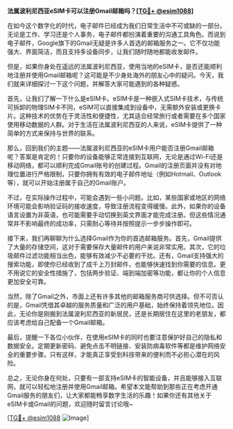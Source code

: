 **法属波利尼西亚eSIM卡可以注册Gmail邮箱吗？[[TG💪+ @esim1088](https://t.me/s/esim1088)]**

在如今这个数字化的时代，电子邮件已经成为我们日常生活中不可或缺的一部分。无论是工作、学习还是个人事务，电子邮件都扮演着重要的沟通工具角色。而说到电子邮件，Google旗下的Gmail无疑是许多人首选的邮箱服务之一。它不仅功能强大、界面简洁，而且支持多设备同步，让我们随时随地都能收发邮件。

但是，如果你身处在遥远的法属波利尼西亚，使用当地的eSIM卡，是否还能顺利地注册并使用Gmail邮箱呢？这可能是不少身处海外的朋友心中的疑问。今天，我们就来详细探讨一下这个问题，并解答大家可能遇到的各种疑惑。

首先，让我们了解一下什么是eSIM卡。eSIM卡是一种嵌入式SIM卡技术，与传统可拆卸的物理SIM卡不同，eSIM可以直接集成到设备中，无需额外安装或更换卡片。这种技术的优势在于灵活性和便捷性，尤其适合经常旅行或者需要在多个国家使用移动数据的人群。对于生活在法属波利尼西亚的人来说，eSIM卡提供了一种简单的方式来保持与世界的联系。

那么，回到我们的主题——法属波利尼西亚的eSIM卡用户能否注册Gmail邮箱呢？答案是肯定的！只要你的设备能够正常连接到互联网，无论是通过Wi-Fi还是移动网络，都可以顺利完成Gmail账号的创建过程。Gmail的注册页面并没有对地理位置进行严格限制，只要你拥有有效的电子邮件地址（例如Hotmail、Outlook等），就可以开始注册属于自己的Gmail账户。

不过，在实际操作过程中，可能会遇到一些小问题。比如，某些国家或地区的网络环境可能会影响验证码的接收速度，导致注册流程变得缓慢。此外，如果你的设备语言设置为非英语，也可能需要手动切换到英文界面才能完成注册。但这些情况通常并不影响最终的成功率，只需耐心等待并按照提示一步步操作即可。

接下来，我们再聊聊为什么选择Gmail作为你的首选邮箱服务。首先，Gmail提供了大量的存储空间，这对于需要保存大量邮件的用户来说非常实用。其次，它的垃圾邮件过滤功能相当出色，能够有效减少不必要的干扰。还有，Gmail支持强大的搜索功能，即使你已经收到了成千上万封邮件，也能够快速找到你需要的信息。更不用说它的安全性措施了，包括两步验证、端到端加密等功能，都让你的个人信息更加安全可靠。

当然，除了Gmail之外，市面上还有许多其他的邮箱服务商可供选择。但不可否认的是，Gmail凭借其卓越的服务质量和广泛的用户基础，始终保持着领先地位。因此，无论你是刚搬到法属波利尼西亚的新居民，还是长期居住在这里的老朋友，都应该考虑给自己配备一个Gmail邮箱。

最后，提醒一下各位小伙伴，在使用eSIM卡的同时也要注意保护好自己的隐私和数据安全。定期更新密码、避免点击不明链接、安装防病毒软件等都是维护网络安全的重要步骤。只有这样，才能真正享受到科技带来的便利而不必担心潜在的风险。

总之，无论你身在何处，只要有一部支持eSIM卡的智能设备，并且能够接入互联网，就可以轻松地注册并使用Gmail邮箱。希望本文能帮助到那些正在考虑开通Gmail服务的朋友们，让大家都能畅享数字生活的乐趣！如果你还有其他关于eSIM卡或Gmail的问题，欢迎随时留言讨论哦~

[[TG💪+ @esim1088](https://t.me/s/esim1088) ![Image](https://i.postimg.cc/4NQfJmqS/Snipaste-2025-05-13-00-14-12.png)]